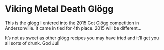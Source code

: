 Viking Metal Death Glögg
========================

This is the glögg I entered into the 2015 Got Glögg competition in Andersonville. It came in tied for 4th place. 2015 will be different…

It’s not as sweet as other glögg recipes you may have tried and it’ll get you all sorts of drunk. God Jul!